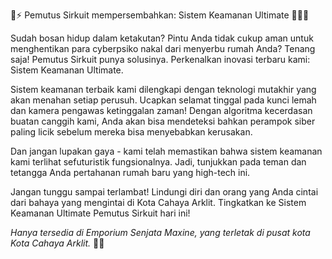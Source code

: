 🔋⚡️ Pemutus Sirkuit mempersembahkan: Sistem Keamanan Ultimate 🕵️‍♂️🔥

Sudah bosan hidup dalam ketakutan? Pintu Anda tidak cukup aman untuk menghentikan para cyberpsiko nakal dari menyerbu rumah Anda? Tenang saja! Pemutus Sirkuit punya solusinya. Perkenalkan inovasi terbaru kami: Sistem Keamanan Ultimate.

Sistem keamanan terbaik kami dilengkapi dengan teknologi mutakhir yang akan menahan setiap perusuh. Ucapkan selamat tinggal pada kunci lemah dan kamera pengawas ketinggalan zaman! Dengan algoritma kecerdasan buatan canggih kami, Anda akan bisa mendeteksi bahkan perampok siber paling licik sebelum mereka bisa menyebabkan kerusakan.

Dan jangan lupakan gaya - kami telah memastikan bahwa sistem keamanan kami terlihat sefuturistik fungsionalnya. Jadi, tunjukkan pada teman dan tetangga Anda pertahanan rumah baru yang high-tech ini.

Jangan tunggu sampai terlambat! Lindungi diri dan orang yang Anda cintai dari bahaya yang mengintai di Kota Cahaya Arklit. Tingkatkan ke Sistem Keamanan Ultimate Pemutus Sirkuit hari ini!

_Hanya tersedia di Emporium Senjata Maxine, yang terletak di pusat kota Kota Cahaya Arklit._ 🌆🔫
